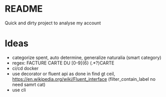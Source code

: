 # README

Quick and dirty project to analyse my account

# Ideas

- categorize spent, auto determine, generalize naturalia
(smart category)
- regex: FACTURE CARTE DU [0-9]{6} (.*?)CARTE
- ci/cd docker
- use decorator or fluent api as done in find gt ceil, https://en.wikipedia.org/wiki/Fluent_interface
(filter_contain_label no need samrt cat)
- use cli